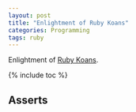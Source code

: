 ```yaml
---
layout: post
title: "Enlightment of Ruby Koans"
categories: Programming
tags: ruby
---
```


Enlightment of [Ruby Koans](http://rubykoans.com/).

{% include toc %}

## Asserts

